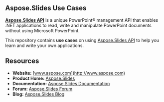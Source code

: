 ## Aspose.Slides Use Cases

**[Aspose.Slides API](https://products.aspose.com/slides/)** is a unique PowerPoint® management API that enables .NET applications to read, write and manipulate PowerPoint documents without using Microsoft PowerPoint.

This repository contains **use cases** on using [Aspose.Slides API](https://products.aspose.com/slides/net) to help you learn and write your own applications.

## Resources

+ **Website:** [www.aspose.com](http://www.aspose.com)
+ **Product Home:** [Aspose.Slides](https://products.aspose.com/slides/)
+ **Documentation:** [Aspose.Slides Documentation](https://docs.aspose.com/display/)
+ **Forum:** [Aspose.Slides Forum](https://forum.aspose.com/c/slides)
+ **Blog:** [Aspose.Slides Blog](https://blog.aspose.com/category/aspose-products/aspose-slides-product-family/)

